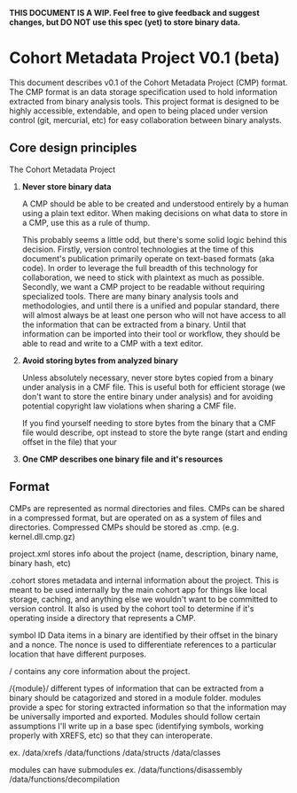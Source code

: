 **THIS DOCUMENT IS A WIP.  Feel free to give feedback and suggest changes, but 
DO NOT use this spec (yet) to store binary data.**

# Cohort Metadata Project V0.1 (beta)
This document describes v0.1 of the Cohort Metadata Project (CMP) format.  The
CMP format is an data storage specification used to hold information extracted
from binary analysis tools.  This project format is designed to be highly
accessible, extendable, and open to being placed under version control (git,
mercurial, etc) for easy collaboration between binary analysts.

## Core design principles
The Cohort Metadata Project
 1. **Never store binary data**  

    A CMP should be able to be created and understood entirely by a human using
    a plain text editor.  When making decisions on what data to store in a CMP,
    use this as a rule of thump.

    This probably seems a little odd, but there's some solid logic behind this
    decision.  Firstly, version control technologies at the time of this
    document's publication primarily operate on text-based formats (aka code).
    In order to leverage the full breadth of this technology for collaboration,
    we need to stick with plaintext as much as possible.  Secondly, we want a
    CMP project to be readable without requiring specialized tools.  There are
    many binary analysis tools and methodologies, and until there is a unified
    and popular standard, there will almost always be at least one person who
    will not have access to all the information that can be extracted from a
    binary.  Until that information can be imported into their tool or
    workflow, they should be able to read and write to a CMP with a text
    editor.
    
 2. **Avoid storing bytes from analyzed binary**

    Unless absolutely necessary, never store bytes copied from a binary under
    analysis in a CMF file.  This is useful both for efficient storage (we
    don't want to store the entire binary under analysis) and for avoiding
    potential copyright law violations when sharing a CMF file.

    If you find yourself needing to store bytes from the binary that a CMF file
    would describe, opt instead to store the byte range (start and ending
    offset in the file) that your 

  3. **One CMP describes one binary file and it's resources**

## Format
CMPs are represented as normal directories and files.  CMPs can be shared in a
compressed format, but are operated on as a system of files and directories.
Compressed CMPs should be stored as <project>.cmp.<compression format> (e.g.
kernel.dll.cmp.gz)

project.xml
stores info about the project (name, description, binary name, binary hash,
etc)

.cohort
stores metadata and internal information about the project.  This is meant to
be used internally by the main cohort app for things like local storage,
caching, and anything else we wouldn't want to be committed to version control.
It also is used by the cohort tool to determine if it's operating inside a
directory that represents a CMP.

symbol ID
Data items in a binary are identified by their offset in the binary and a
nonce.  The nonce is used to differentiate references to a particular location
that have different purposes.

/
contains any core information about the project.

/{module}/
different types of information that can be extracted from a binary should be
catagorized and stored in a module folder.  modules provide a spec for storing
extracted information so that the information may be universally imported and
exported.  Modules should follow certain assumptions I'll write up in a base
spec (identifying symbols, working properly with XREFS, etc) so that they can
interoperate.

ex.
/data/xrefs
/data/functions
/data/structs
/data/classes

modules can have submodules
ex.
/data/functions/disassembly
/data/functions/decompilation
